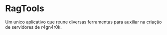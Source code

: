 # RagTools
Um unico aplicativo que reune diversas ferramentas para auxiliar na criação de servidores de r4gn4r0k.
